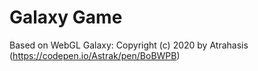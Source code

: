 # Galaxy Game

Based on WebGL Galaxy: Copyright (c) 2020 by Atrahasis (https://codepen.io/Astrak/pen/BoBWPB)
